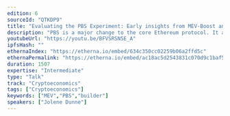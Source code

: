 ```yaml
---
edition: 6
sourceId: "QTKDP9"
title: "Evaluating the PBS Experiment: Early insights from MEV-Boost and the Builder Market"
description: "PBS is a major change to the core Ethereum protocol. It attempts to minimise negative effects of MEV by delegating block building to a market of block builders. This talk would cover what we have learned from the rollout of mev-boost, focusing on what is happening in the builder market, and what this means for the future of in-protocol PBS. What are the main improvements that we can make to the PBS design in response to how this prototype version is performing?"
youtubeUrl: "https://youtu.be/BFVSRSN5E_A"
ipfsHash: ""
ethernaIndex: "https://etherna.io/embed/634c350cc02259b06a2ffd5c"
ethernaPermalink: "https://etherna.io/embed/ac18ac5d2543831c070d9c1baf5e61525689eb9396969471660809aec93b296a"
duration: 1507
expertise: "Intermediate"
type: "Talk"
track: "Cryptoeconomics"
tags: ["Cryptoeconomics"]
keywords: ["MEV","PBS","builder"]
speakers: ["Jolene Dunne"]
---
```

